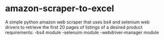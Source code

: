 # amazon-scraper-to-excel
A simple python amazon web scraper that uses bs4 and selenium web drivers to retrieve the first 20 pages of listings of a desired product  requirements: -bs4 module -selenuim module -webdriver-manager module
